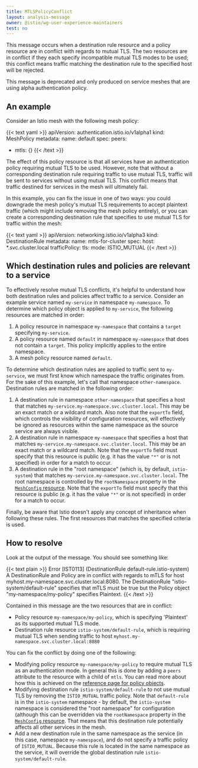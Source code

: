 ```yaml
---
title: MTLSPolicyConflict
layout: analysis-message
owner: @istio/wg-user-experience-maintainers
test: no
---
```


This message occurs when a destination rule resource and a policy resource are
in conflict with regards to mutual TLS. The two resources are in conflict if they each
specify incompatible mutual TLS modes to be used; this conflict means traffic matching
the destination rule to the specified host will be rejected.

This message is deprecated and only produced on service meshes that are using alpha authentication policy.

## An example

Consider an Istio mesh with the following mesh policy:

{{< text yaml >}}
apiVersion: authentication.istio.io/v1alpha1
kind: MeshPolicy
metadata:
  name: default
spec:
  peers:
  - mtls: {}
{{< /text >}}

The effect of this policy resource is that all services have an authentication
policy requiring mutual TLS to be used. However, note that without a corresponding
destination rule requiring traffic to use mutual TLS, traffic will be sent to services
without using mutual TLS. This conflict means that traffic destined for services in
the mesh will ultimately fail.

In this example, you can fix the issue in one of two ways: you could downgrade
the mesh policy's mutual TLS requirements to accept plaintext traffic (which might include
removing the mesh policy entirely), or you can create a corresponding
destination rule that specifies to use mutual TLS for traffic within the mesh:

{{< text yaml >}}
apiVersion: networking.istio.io/v1alpha3
kind: DestinationRule
metadata:
  name: mtls-for-cluster
spec:
  host: *.svc.cluster.local
  trafficPolicy:
    tls:
      mode: ISTIO_MUTUAL
{{< /text >}}

## Which destination rules and policies are relevant to a service

To effectively resolve mutual TLS conflicts, it's helpful to understand how both
destination rules and policies affect traffic to a service. Consider an example
service named `my-service` in namespace `my-namespace`. To determine which
policy object is applied to `my-service`, the following resources are matched in
order:

1. A policy resource in namespace `my-namespace` that contains a `target`
   specifying `my-service`.
1. A policy resource named `default` in namespace `my-namespace` that does not
   contain a `target`. This policy implicitly applies to the entire namespace.
1. A mesh policy resource named `default`.

To determine which destination rules are applied to traffic sent to
`my-service`, we must first know which namespace the traffic originates from.
For the sake of this example, let's call that namespace `other-namespace`.
Destination rules are matched in the following order:

1. A destination rule in namespace `other-namespace` that specifies a host that
   matches `my-service.my-namespace.svc.cluster.local`. This may be an exact
   match or a wildcard match. Also note that the `exportTo` field, which
   controls the visibility of configuration resources, will effectively be
   ignored as resources within the same namespace as the source service are
   always visible.
1. A destination rule in namespace `my-namespace` that specifies a host that
   matches `my-service.my-namespace.svc.cluster.local`. This may be an exact
   match or a wildcard match. Note that the `exportTo` field must specify that
   this resource is public (e.g. it has the value `"*"` or is not specified) in
   order for a match to occur.
1. A destination rule in the "root namespace" (which is, by default,
   `istio-system`) that matches `my-service.my-namespace.svc.cluster.local`. The
   root namespace is controlled by the `rootNamespace` property in the
   [`MeshConfig` resource](/docs/reference/config/istio.mesh.v1alpha1/#MeshConfig).
   Note that the `exportTo` field must specify that this resource is public
   (e.g. it has the value `"*"` or is not specified) in order for a match to
   occur.

Finally, be aware that Istio doesn't apply any concept of inheritance when
following these rules. The first resources that matches the specified criteria
is used.

## How to resolve

Look at the output of the message. You should see something like:

{{< text plain >}}
Error [IST0113] (DestinationRule default-rule.istio-system) A DestinationRule
and Policy are in conflict with regards to mTLS for host
myhost.my-namespace.svc.cluster.local:8080. The DestinationRule
"istio-system/default-rule" specifies that mTLS must be true but the Policy
object "my-namespace/my-policy" specifies Plaintext.
{{< /text >}}

Contained in this message are the two resources that are in conflict:

* Policy resource `my-namespace/my-policy`, which is specifying 'Plaintext' as its
  supported mutual TLS mode.
* Destination rule resource `istio-system/default-rule`, which is requiring mutual TLS
  when sending traffic to host `myhost.my-namespace.svc.cluster.local:8080`

You can fix the conflict by doing one of the following:

* Modifying policy resource `my-namespace/my-policy` to require mutual TLS as an
  authentication mode. In general this is done by adding a `peers` attribute to
  the resource with a child of `mtls`. You can read more about how this is
  achieved on the [reference page for policy objects](https://archive.istio.io/1.4/docs/reference/config/security/istio.authentication.v1alpha1/#Policy).
* Modifying destination rule `istio-system/default-rule` to not use mutual TLS by
  removing the `ISTIO_MUTUAL` traffic policy. Note that `default-rule` is in the
  `istio-system` namespace - by default, the `istio-system` namespace is
  considered the "root namespace" for configuration (although this can be overridden via
  the `rootNamespace` property in the [`MeshConfig` resource](/docs/reference/config/istio.mesh.v1alpha1/#MeshConfig).
  That means that this destination rule potentially affects all other services
  in the mesh.
* Add a new destination rule in the same namespace as the service (in this case,
  namespace `my-namespace`), and do not specify a traffic policy of
  `ISTIO_MUTUAL`. Because this rule is located in the same namespace as the
  service, it will override the global destination rule `istio-system/default-rule`.
